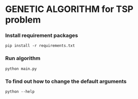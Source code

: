 # GENETIC ALGORITHM for TSP problem
### Install requirement packages
```
pip install -r requirements.txt
```
### Run algorithm
```
python main.py
```
### To find out how to change the default arguments
```
python --help
``` 

